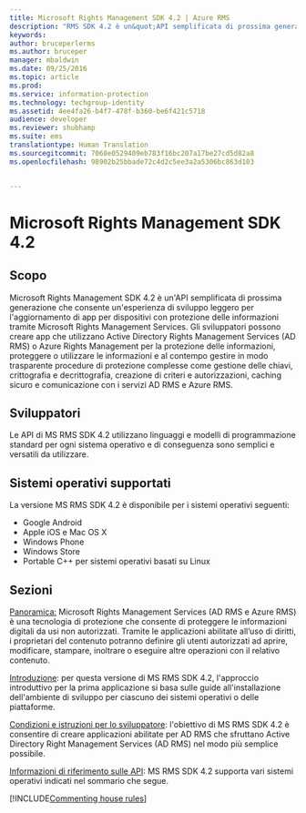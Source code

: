 ```yaml
---
title: Microsoft Rights Management SDK 4.2 | Azure RMS
description: "RMS SDK 4.2 è un&quot;API semplificata di prossima generazione che consente un&quot;esperienza di sviluppo leggero per l&quot;aggiornamento di app per dispositivi con protezione delle informazioni."
keywords: 
author: bruceperlerms
ms.author: bruceper
manager: mbaldwin
ms.date: 09/25/2016
ms.topic: article
ms.prod: 
ms.service: information-protection
ms.technology: techgroup-identity
ms.assetid: 4ee4fa26-b4f7-478f-b360-be6f421c5718
audience: developer
ms.reviewer: shubhamp
ms.suite: ems
translationtype: Human Translation
ms.sourcegitcommit: 7068e0529409eb783f16bc207a17be27cd5d82a8
ms.openlocfilehash: 98902b25bbade72c4d2c5ee3a2a5306bc863d103


---
```


# <a name="microsoft-rights-management-sdk-42"></a>Microsoft Rights Management SDK 4.2

## <a name="purpose"></a>Scopo ##

Microsoft Rights Management SDK 4.2 è un'API semplificata di prossima generazione che consente un'esperienza di sviluppo leggero per l'aggiornamento di app per dispositivi con protezione delle informazioni tramite Microsoft Rights Management Services. Gli sviluppatori possono creare app che utilizzano Active Directory Rights Management Services (AD RMS) o Azure Rights Management per la protezione delle informazioni, proteggere o utilizzare le informazioni e al contempo gestire in modo trasparente procedure di protezione complesse come gestione delle chiavi, crittografia e decrittografia, creazione di criteri e autorizzazioni, caching sicuro e comunicazione con i servizi AD RMS e Azure RMS.

## <a name="developer-audience"></a>Sviluppatori ##

Le API di MS RMS SDK 4.2 utilizzano linguaggi e modelli di programmazione standard per ogni sistema operativo e di conseguenza sono semplici e versatili da utilizzare.

## <a name="supported-operating-systems"></a>Sistemi operativi supportati ##

La versione MS RMS SDK 4.2 è disponibile per i sistemi operativi seguenti:

- Google Android
- Apple iOS e Mac OS X
- Windows Phone
- Windows Store
- Portable C++ per sistemi operativi basati su Linux

## <a name="sections"></a>Sezioni ##

[Panoramica:](overview.md) Microsoft Rights Management Services (AD RMS e Azure RMS) è una tecnologia di protezione che consente di proteggere le informazioni digitali da usi non autorizzati. Tramite le applicazioni abilitate all’uso di diritti, i proprietari del contenuto potranno definire gli utenti autorizzati ad aprire, modificare, stampare, inoltrare o eseguire altre operazioni con il relativo contenuto.

[Introduzione](get-started.md): per questa versione di MS RMS SDK 4.2, l'approccio introduttivo per la prima applicazione si basa sulle guide all'installazione dell'ambiente di sviluppo per ciascuno dei sistemi operativi o delle piattaforme.

[Condizioni e istruzioni per lo sviluppatore](core-concepts.md): l'obiettivo di MS RMS SDK 4.2 è consentire di creare applicazioni abilitate per AD RMS che sfruttano Active Directory Right Management Services (AD RMS) nel modo più semplice possibile.

[Informazioni di riferimento sulle API](api-reference-4-2.md): MS RMS SDK 4.2 supporta vari sistemi operativi indicati nel sommario che segue.

[!INCLUDE[Commenting house rules](../includes/houserules.md)]


<!--HONumber=Jan17_HO1-->


